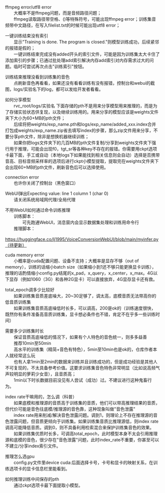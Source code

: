 ffmpeg error/utf8 error<br>
&emsp;&emsp;大概率不是ffmpeg问题，而是音频路径问题；<br>
&emsp;&emsp;ffmpeg读取路径带空格、()等特殊符号，可能出现ffmpeg error；训练集音频带中文路径，在写入filelist.txt的时候可能出现utf8 error；<br>

一键训练结束没有索引<br>
&emsp;&emsp;显示"Training is done. The program is closed."则模型训练成功，后续紧邻的报错是假的；<br>
&emsp;&emsp;一键训练结束完成没有added开头的索引文件，可能是因为训练集太大卡住了添加索引的步骤；已通过批处理add索引解决内存add索引对内存需求过大的问题。临时可尝试再次点击"训练索引"按钮。<br>

训练结束推理没看到训练集的音色<br>
&emsp;&emsp;点刷新音色再看看，如果还没有看看训练有没有报错，控制台和webui的截图，logs/实验名下的log，都可以发给开发者看看。<br>

如何分享模型<br>
&emsp;&emsp;rvc_root/logs/实验名 下面存储的pth不是用来分享模型用来推理的，而是为了存储实验状态供复现，以及继续训练用的。用来分享的模型应该是weights文件夹下大小为60+MB的pth文件；<br>
&emsp;&emsp;后续将把weights/exp_name.pth和logs/exp_name/added_xxx.index合并打包成weights/exp_name.zip省去填写index的步骤，那么zip文件用来分享，不要分享pth文件，除非是想换机器继续训练；<br>
&emsp;&emsp;如果你把logs文件夹下的几百MB的pth文件复制/分享到weights文件夹下强行用于推理，可能会出现f0，tgt_sr等各种key不存在的报错。你需要用ckpt选项卡最下面，手工或自动（本地logs下如果能找到相关信息则会自动）选择是否携带音高、目标音频采样率的选项后进行ckpt小模型提取，提取完在weights文件夹下会出现60+MB的pth文件，刷新音色后可以选择使用。<br>

connection error<br>
&emsp;&emsp;也许你关闭了控制台（黑色窗口）<br>

WebUI弹出Expecting value: line 1 column 1 (char 0)<br>
&emsp;&emsp;请关闭系统局域网代理/全局代理<br>

不用WebUI如何通过命令训练推理<br>
&emsp;&emsp;训练脚本：<br>
&emsp;&emsp;&emsp;&emsp;可先跑通WebUI，消息窗内会显示数据集处理和训练用命令行<br>
&emsp;&emsp;推理脚本：<br>
&emsp;&emsp;&emsp;&emsp;https://huggingface.co/lj1995/VoiceConversionWebUI/blob/main/myinfer.py（待更新）<br>

cuda memory error<br>
&emsp;&emsp;小概率是cuda配置问题、设备不支持；大概率是显存不够（out of memory），训练的话缩小batch size（如果缩小到1还不够只能更换显卡训练），推理的话酌情缩小config.py结尾的x_pad，x_query，x_center，x_max。4G以下显存（例如1060（3G）和各种2G显卡）可以直接放弃，4G显存显卡还有救。<br>

total_epoch调多少比较好<br>
&emsp;&emsp;如果训练集音质差底噪大，20~30足够了，调太高，底模音质无法带高你的低音质训练集<br>
&emsp;&emsp;如果训练集音质高底噪低时长多，可以调高，200是ok的（训练速度很快，既然你有条件准备高音质训练集，显卡想必条件也不错，肯定不在乎多一些训练时间）<br>

需要多少训练集时长<br>
&emsp;&emsp;保证音质高底噪低的情况下，如果有个人特色的音色统一，则多多益善<br>
&emsp;&emsp;推荐10min至50min<br>
&emsp;&emsp;高水平的训练集（精简+音色有特色），5min至10min也是ok的，仓库作者本人就经常这么玩<br>
&emsp;&emsp;也有人拿1min至2min的数据来训练并且训练成功的，但是成功经验是其他人不可复现的，不太具备参考价值。这要求训练集音色特色非常明显（比如说高频气声较明显的萝莉少女音），且音质高；<br>
&emsp;&emsp;1min以下时长数据目前没见有人尝试（成功）过。不建议进行这种鬼畜行为。<br>


index rate干嘛用的，怎么调（科普）<br>
&emsp;&emsp;如果底模和推理源的音质高于训练集的音质，他们可以带高推理结果的音质，但代价可能是音色往底模/推理源的音色靠，这种现象叫做"音色泄露"<br>
&emsp;&emsp;index rate用来削减/解决音色泄露问题。调到1，则理论上不存在推理源的音色泄露问题，但音质更倾向于训练集。如果训练集音质比推理源低，则index rate调高可能降低音质。调到0，则不具备利用检索混合来保护训练集音色的效果。<br>
&emsp;&emsp;如果训练集优质时长多，可调高total_epoch，此时模型本身不太会引用推理源和底模的音色，很少存在"音色泄露"问题，此时index_rate不重要，你甚至可以不建立/分享index索引文件。<br>

推理怎么选gpu<br>
&emsp;&emsp;config.py文件里device cuda:后面选择卡号，卡号和显卡的映射关系，在训练选项卡的显卡信息栏里能看到。

如何推理训练中间保存的pth<br>
&emsp;&emsp;通过ckpt选项卡最下面提取小模型。



